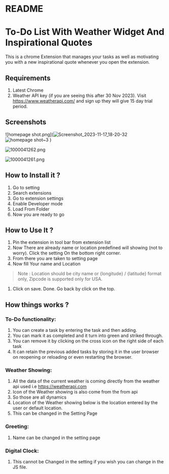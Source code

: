 # README

# To-Do List With Weather Widget And Inspirational Quotes

This is a chrome Extension that manages your tasks as well as motivating you with a new inspirational quote whenever you open the extension.

## Requirements

1. Latest Chrome
2. Weather API key (if you are seeing this after 30 Nov 2023). Visit https://www.weatherapi.com/ and sign up they will give 15 day trial period.

## Screenshots

![homepage shot.png](![Screenshot_2023-11-17_18-20-32](https://github.com/DarkIce000/Glance/assets/116939251/4e9fbd1a-6f77-468e-842c-b7917952cad1)
![homepage shot~3](https://github.com/DarkIce000/Glance/assets/116939251/11336575-86e1-4c48-adcd-3dd96d4dba78)
)

![1000041262.png](README%204f62cb02cce44346a163f28b4dd1c18d/1000041262.png)

![1000041261.png](README%204f62cb02cce44346a163f28b4dd1c18d/1000041261.png)

## How to Install it ?

1. Go to setting 
2. Search extensions
3. Go to extension settings 
4. Enable Developer mode 
5. Load From Folder 
6. Now you are ready to go 

## How to Use It ?

1. Pin the extension in tool bar from extension list 
2. Now There are already name or location predefined will showing (not to worry). Click the setting On the bottom right corner.
3. From there you are taken to setting page 
4. Now fill Your name and Location

> Note : Location should be city name or {longitude} / {latitude} format only, Zipcode is supported only for USA.
> 
1. Click on save. Done. Go back by click on the top. 

## How things works ?

### To-Do functionality:

1. You can create a task by entering the task and then adding.
2. You can mark it as completed and it turn into green and striked through.
3. You can remove it by clicking on the cross icon on the right side of each task 
4. It can retain the previous added tasks by storing it in the user browser on reopening or reloading or even restarting the browser.

### Weather Showing:

1. All the data of the current weather is coming directly from the weather api used i.e https://weatherapi.com
2. Icon of the Weather showing is also come from the from api 
3. So those are all dynamics
4. Location of the Weather showing below is the location entered by the user or default location.
5. This can be changed in the Setting Page

### Greeting:

1. Name can be changed in the setting page

### Digital Clock:

1. This cannot be Changed in the setting if you wish you can change in the JS file.
